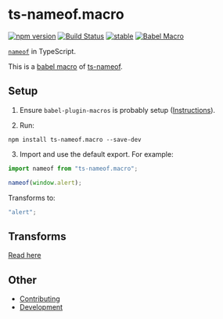 ﻿ts-nameof.macro
===============

[![npm version](https://badge.fury.io/js/babel-plugin-ts-nameof.svg)](https://badge.fury.io/js/babel-plugin-ts-nameof)
[![Build Status](https://travis-ci.org/dsherret/ts-nameof.svg)](https://travis-ci.org/dsherret/ts-nameof)
[![stable](http://badges.github.io/stability-badges/dist/stable.svg)](http://github.com/badges/stability-badges)
[![Babel Macro](https://img.shields.io/badge/babel--macro-%F0%9F%8E%A3-f5da55.svg?style=flat-square)](https://github.com/kentcdodds/babel-plugin-macros)

[`nameof`](https://msdn.microsoft.com/en-us/library/dn986596.aspx) in TypeScript.

This is a [babel macro](https://github.com/kentcdodds/babel-plugin-macros) of [ts-nameof](https://github.com/dsherret/ts-nameof).

## Setup

1. Ensure `babel-plugin-macros` is probably setup ([Instructions](https://github.com/kentcdodds/babel-plugin-macros/blob/master/other/docs/user.md)).

2. Run:

```
npm install ts-nameof.macro --save-dev
```

3. Import and use the default export. For example:

```ts
import nameof from "ts-nameof.macro";

nameof(window.alert);
```

Transforms to:

```ts
"alert";
```

## Transforms

[Read here](../../README.md)

## Other

* [Contributing](../../CONTRIBUTING.md)
* [Development](../../DEVELOPMENT.md)